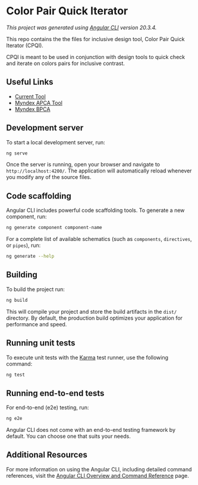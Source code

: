 # Color Pair Quick Iterator

_This project was generated using [Angular CLI](https://github.com/angular/angular-cli) version 20.3.4._

This repo contains the the files for inclusive design tool, Color Pair Quick Iterator (CPQI).

CPQI is meant to be used in conjunction with design tools to quick check and iterate on colors pairs for inclusive contrast.

## Useful Links

- [Current Tool](https://pawn002.github.io/color-pair-quick-iterator/)
- [Myndex APCA Tool](https://apcacontrast.com/)
- [Myndex BPCA](https://github.com/Myndex/bridge-pca)

## Development server

To start a local development server, run:

```bash
ng serve
```

Once the server is running, open your browser and navigate to `http://localhost:4200/`. The application will automatically reload whenever you modify any of the source files.

## Code scaffolding

Angular CLI includes powerful code scaffolding tools. To generate a new component, run:

```bash
ng generate component component-name
```

For a complete list of available schematics (such as `components`, `directives`, or `pipes`), run:

```bash
ng generate --help
```

## Building

To build the project run:

```bash
ng build
```

This will compile your project and store the build artifacts in the `dist/` directory. By default, the production build optimizes your application for performance and speed.

## Running unit tests

To execute unit tests with the [Karma](https://karma-runner.github.io) test runner, use the following command:

```bash
ng test
```

## Running end-to-end tests

For end-to-end (e2e) testing, run:

```bash
ng e2e
```

Angular CLI does not come with an end-to-end testing framework by default. You can choose one that suits your needs.

## Additional Resources

For more information on using the Angular CLI, including detailed command references, visit the [Angular CLI Overview and Command Reference](https://angular.dev/tools/cli) page.
